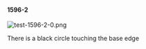 #### 1596-2
![test-1596-2-0.png](https://github.com/lil-lab/nlvr/raw/master/nlvr/test/images/5/test-1596-2-0.png "test-1596-2-0.png")

There is a black circle touching the base edge